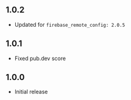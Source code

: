 ## 1.0.2

- Updated for `firebase_remote_config: 2.0.5`

## 1.0.1

- Fixed pub.dev score

## 1.0.0

- Initial release
